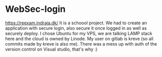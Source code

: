 # WebSec-login
https://reexam.indraja.dk/
It is a schoool project.
We had to create an application with secure login, also secure it once logged in as well as securely deploy. I chose Ubuntu for my VPS, we are talking LAMP stack here and the cloud is owned by Linode.
My user on gitlab is kreve (so all commits made by kreve is also me). There was a mess up with auth of the version control on Visual studio, that's why :)
